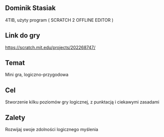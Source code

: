 ## Dominik Stasiak

4TIB, użyty program ( SCRATCH 2 OFFLINE EDITOR )

## Link do gry 

https://scratch.mit.edu/projects/202268747/

## Temat

Mini gra, logiczno-przygodowa

## Cel

Stworzenie kilku poziomów gry logicznej, z punktacją i ciekawymi zasadami

## Zalety

Rozwijaj swoje zdolności logicznego myślenia

